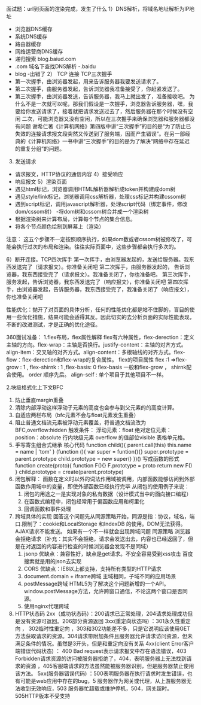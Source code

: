 面试题：url到页面的渲染完成，发生了什么
1）DNS解析，将域名地址解析为IP地址
- 浏览器DNS缓存
- 系统DNS缓存
- 路由器缓存
- 网络运营商DNS缓存
- 递归搜索 blog.baiud.com
- .com 域名下查找DNS解析
-.baidu 
- blog
-出错了
2） TCP 连接 TCP三次握手
- 第一次握手，由浏览器发起，用来告诉服务器我要发送请求了。
- 第二次握手，由服务器发起，告诉浏览器我准备接受了，你赶紧发送了。
- 第三次握手，由浏览器发送，告诉服务器，我马上就出发了，准备接收吧。
为什么不是一次就可以呢，那我们假设是一次握手，浏览器告诉服务器，嘿，我要给你发送请求了，接着就把请求发送过去了，然后服务器在那个时候没有空闲
二次，可能浏览器又没有空闲，所以在三次握手来确保浏览器和服务器都没有问题
谢希仁著《计算机网络》第四版中讲“三次握手”的目的是“为了防止已失效的连接请求报文段突然又传送到了服务端，因而产生错误”。在另一部经典的《计算机网络》一书中讲“三次握手”的目的是为了解决“网络中存在延迟的重复分组”的问题。
3) 发送请求
- 请求报文，HTTP协议的通信内容
4）接受响应
- 响应报文
5）渲染页面
- 遇见html标记，浏览器调用HTML解析器解析成token并构建成dom树
- 遇见style/link标记，浏览器调用css解析器，处理css标记并构建cssom树
- 遇到script标记，调用javascript解析器，处理script代码（绑定事件，修改dom/cssom树）
-将dom树和cssom树合并成一个渲染树
- 根据渲染树来计算布局，计算每个节点的集合信息。
- 将各个节点颜色绘制到屏幕上（渲染）

注意：
这五个步骤不一定按照顺序执行，如果dom数或者cssom树被修改了，可能会执行过次的布局和渲染。往往实际页面中，这些步骤都会执行多次的。

6）断开连接。TCP四次挥手
第一次挥手，由浏览器发起的，发送给服务器。我东西发送完了（请求报文）。你准备关闭吧
第二次挥手，由服务器发起的， 告诉浏览器，我东西接受完了（请求报文）。我准备关闭了，你也准备吧。
第三次挥手，服务发起，告诉浏览器，我东西发送完了（响应报文），你准备关闭吧
第四次挥手，由浏览器发起，告诉服务器，我东西接受完了，我准备关闭了（响应报文），你也准备关闭吧

性能优化：抛开了对页面的具体分析，任何的性能优化都是站不住脚的，盲目的使用一些优化措施，结果可能会适得其反。因此切实的去分析页面的实际性能表现，不断的改进测试，才是正确的优化途径。

360面试准备：
1.flex布局，flex属性解释
  flex有六种属性，flex-derection：定义主轴的方向。flex-wrap：主轴是否换行。justify-content：主轴的对齐方式。align-item：交叉轴的对齐方式。align-content：多根轴线的对齐方式。flex-flow：flex-derection和flex-wrap的复合属性。
  flex的项目属性
    flex :1 =>flex-grow : 1 , flex-shirnk : 1 ,flex-basis: 0 
    flex-basis 一般和flex-grow ， shirnk配合使用。
    order 顺序先后。 align-self : 单个项目于其他项目不一样。

2.块级格式化上下文BFC
  1. 防止垂直margin重叠
  2. 清除内部浮动这样浮动子元素的高度也会参与到父元素的的高度计算。
  3. 自适应两栏布局（bfc元素不会与float元素发生重叠）
  4. 阻止普通文档流元素被浮动元素覆盖，将普通文档流改为BFC,overflow:hidden
    触发条件： 
      浮动元素：float
      绝对定位元素： position：absolute
      行内块级元素
      overflow 的值部位visible 表格单元格。
3. 手写寄生组合式继承
核心代码
  function child(){
    parent.call(this)
    this.name = name | 'tom'
  }
  (function (){
    var super = funtion(){}
    super.prototype = parent.prototype
    child.prototype = new super()
  })()
  写成函数的形式
    function create(proto){
      function F(){}
      F.prototype = proto
      return new F()
    }
    child.prototype = create(parent.prototype)
4. 闭包解释：
    函数在定义时以外的词法作用域被调用，内部函数能够访问到外部函数作用域中的变量，即使外部函数已经执行完毕
    从闭包的使用例子来说：
    1. 闭包的用途之一是实现对象的私有数据（设计模式当中的面向接口编程）
    2. 在函数式编程中，闭包经常用于偏函数应用和柯里化
    3. 回调函数和事件处理
5. 跨域具体的实现
    回答这个问题先从同源策略开始，同源是指：协议，域名，端口.限制了：cookie和LocalStorage 和IndexDB 的使用。DOM无法获得。AJAX请求不能发送。
    如果有一个不一样就会出现跨域问题 同源策略 浏览器会拒绝请求（补充：其实不会拒绝，请求会发送出去，内容也已经返回了，但是在对返回的内容进行检查的时候浏览器会发现不是同域）
      1. jsonp
        优缺点：兼容性好，缺点是get请求。不安全容易受到xss攻击
        百度搜索就是用的json去实现
      2. CORS
        优缺点：IE8以上都支持，支持所有类型的HTTP请求
      3. document.domain + iframe跨域
        主域相同，子域不同的应用场景
      4. postMessage跨域
        HTML5为了解决这个问题新增的一个API。window.postMessage方法，允许跨窗口通信，不论这两个窗口是否同源。
      5. 使用nginx代理跨域
  6. HTTP状态码
      2xx（成功状态码）：200请求已正常处理，204请求处理成功但是没有资源可返回。206部分资源返回
      3xx(重定向状态吗) ：301永久性重定向 ， 302临时性重定向 ，303和302功能差不多，只是它说明应该使用GET方法获取请求的资源。304请求带附加条件且服务器允许请求访问资源，但未满足条件的情况。虽然是3开头，但是和重定向没有关系
      4xx(client Error客户端错误代码状态) ： 400 Bad request表示请求报文中存在语法错误，403 Forbidden请求资源的访问被服务器拒绝了，404，表明服务器上无法找到请求的资源 ，405客服端请求的方法虽然能被服务器识别，但是服务器禁止使用该方法。
      5xx(服务器错误代码) ：500表明服务器在执行请求时发生错误，也有可能是web应用中存在的bug，5
       服务器作为网关或代理，从上游服务器无法收到无效响应，503 服务器忙超载或维护停机，504，网关超时。505HTTP版本不受支持

